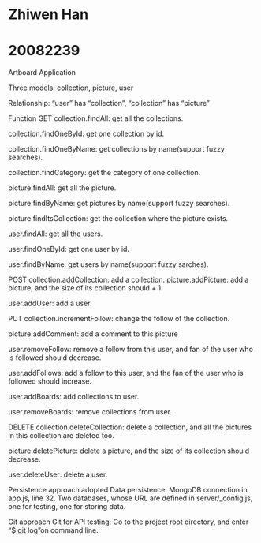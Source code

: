 # Zhiwen Han 
# 20082239
Artboard Application

Three models: collection, picture, user

Relationship: “user” has “collection”, “collection” has “picture”

Function
GET
collection.findAll: get all the collections.

collection.findOneById: get one collection by id.

collection.findOneByName: get collections by name(support fuzzy searches).

collection.findCategory: get the category of one collection.

picture.findAll: get all the picture.

picture.findByName: get pictures by name(support fuzzy searches).

picture.findItsCollection: get the collection where the picture exists.

user.findAll: get all the users.

user.findOneById: get one user by id.

user.findByName: get users by name(support fuzzy sarches).

POST
collection.addCollection: add a collection.
picture.addPicture: add a picture, and the size of its collection should + 1.

user.addUser: add a user.

PUT
collection.incrementFollow: change the follow of the collection.

picture.addComment: add a comment to this picture

user.removeFollow: remove a follow from this user, and fan of the user who is followed should decrease.

user.addFollows: add a follow to this user, and the fan of the user who is followed should increase.

user.addBoards: add collections to user.

user.removeBoards: remove collections from user.

DELETE
collection.deleteCollection: delete a collection, and all the pictures in this collection are deleted too.

picture.deletePicture: delete a picture, and the size of its collection should decrease.

user.deleteUser: delete a user.

Persistence approach adopted
Data persistence: MongoDB connection in app.js, line 32. Two databases, whose URL are defined in server/_config.js, one for testing, one for storing data.

Git approach
Git for API testing: Go to the project root directory, and enter “$ git log”on command line.



